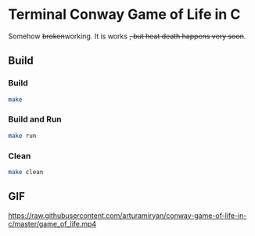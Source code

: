 # Terminal Conway Game of Life in C
Somehow ~~broken~~working. It is works ~~, but heat death happens very soon~~.

## Build
### Build
```sh
make
```
### Build and Run
```sh
make run
```

### Clean
```sh
make clean
```

## GIF
https://raw.githubusercontent.com/arturamiryan/conway-game-of-life-in-c/master/game_of_life.mp4


